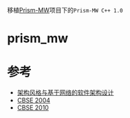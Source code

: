移植[Prism-MW](http://csse.usc.edu/~softarch/Prism/)项目下的`Prism-MW C++ 1.0`

# prism_mw


# 参考
* [架构风格与基于网络的软件架构设计](https://docs.huihoo.com/rest/REST_cn.pdf)
* [CBSE 2004](https://books.google.com.hk/books?id=ujH3BwAAQBAJ&pg=PA30&lpg=PA30&dq=prism-mw&source=bl&ots=E47twQZN0N&sig=ACfU3U1db-sDcB6zRUHsMTkyBi9rBsUN0A&hl=zh-CN&sa=X&redir_esc=y#v=onepage&q&f=false)
* [CBSE 2010](http://www.doc88.com/p-1826318750699.html)
